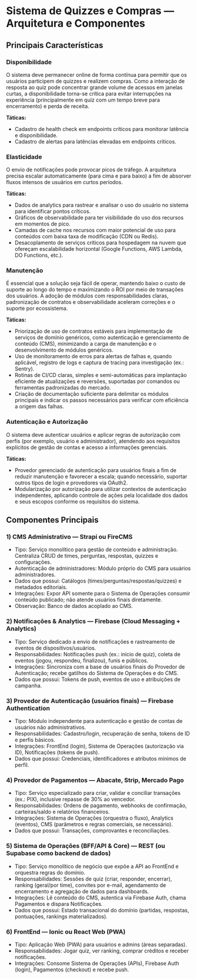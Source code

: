 # Sistema de Quizzes e Compras — Arquitetura e Componentes

## Principais Características

### Disponibilidade
O sistema deve permanecer online de forma contínua para permitir que os usuários participem de quizzes e realizem compras. Como a interação de resposta ao quiz pode concentrar grande volume de acessos em janelas curtas, a disponibilidade torna-se crítica para evitar interrupções na experiência (principalmente em quiz com um tempo breve para encerramento) e perda de receita.

**Táticas:**
- Cadastro de health check em endpoints críticos para monitorar latência e disponibilidade.
- Cadastro de alertas para latências elevadas em endpoints críticos.

### Elasticidade
O envio de notificações pode provocar picos de tráfego. A arquitetura precisa escalar automaticamente (para cima e para baixo) a fim de absorver fluxos intensos de usuários em curtos períodos.

**Táticas:**
- Dados de analytics para rastrear e analisar o uso do usuário no sistema para identificar pontos críticos.
- Gráficos de observabilidade para ter visibilidade do uso dos recursos em momentos de pico.
- Camadas de cache nos recursos com maior potencial de uso para conteúdos com baixa taxa de modificação (CDN ou Redis).
- Desacoplamento de serviços críticos para hospedagem na nuvem que ofereçam escalabilidade horizontal (Google Functions, AWS Lambda, DO Functions, etc.).

### Manutenção
É essencial que a solução seja fácil de operar, mantendo baixo o custo de suporte ao longo do tempo e maximizando o ROI por meio de transações dos usuários. A adoção de módulos com responsabilidades claras, padronização de contratos e observabilidade aceleram correções e o suporte por ecossistema.

**Táticas:**
- Priorização de uso de contratos estáveis para implementação de serviços de domínio genéricos, como autenticação e gerenciamento de conteúdo (CMS), minimizando a carga de manutenção e o desenvolvimento de módulos genéricos.
- Uso de monitoramento de erros para alertas de falhas e, quando aplicável, registro de logs e captura de tracing para investigação (ex.: Sentry).
- Rotinas de CI/CD claras, simples e semi-automáticas para implantação eficiente de atualizações e reversões, suportadas por comandos ou ferramentas padronizadas do mercado.
- Criação de documentação suficiente para delimitar os módulos principais e indicar os passos necessários para verificar com eficiência a origem das falhas.

### Autenticação e Autorização
O sistema deve autenticar usuários e aplicar regras de autorização com perfis (por exemplo, usuário e administrador), atendendo aos requisitos explícitos de gestão de contas e acesso a informações gerenciais.

**Táticas:**
- Provedor gerenciado de autenticação para usuários finais a fim de reduzir manutenção e favorecer a escala; quando necessário, suportar outros tipos de login e provedores via OAuth2.
- Modularização por autorização para utilizar contextos de autenticação independentes, aplicando controle de ações pela localidade dos dados e seus escopos conforme os requisitos do sistema.

## Componentes Principais

### 1) CMS Administrativo — Strapi ou FireCMS
- Tipo: Serviço monolítico para gestão de conteúdo e administração. Centraliza CRUD de times, perguntas, respostas, quizzes e configurações.
- Autenticação de administradores: Módulo próprio do CMS para usuários administradores.
- Dados que possui: Catálogos (times/perguntas/respostas/quizzes) e metadados editoriais.
- Integrações: Expor API somente para o Sistema de Operações consumir conteúdo publicado; não atende usuários finais diretamente.
- Observação: Banco de dados acoplado ao CMS.

### 2) Notificações & Analytics — Firebase (Cloud Messaging + Analytics)
- Tipo: Serviço dedicado a envio de notificações e rastreamento de eventos de dispositivos/usuários.
- Responsabilidades: Notificações push (ex.: início de quiz), coleta de eventos (jogou, respondeu, finalizou), funis e públicos.
- Integrações: Sincroniza com a base de usuários finais do Provedor de Autenticação; recebe gatilhos do Sistema de Operações e do CMS.
- Dados que possui: Tokens de push, eventos de uso e atribuições de campanha.

### 3) Provedor de Autenticação (usuários finais) — Firebase Authentication
- Tipo: Módulo independente para autenticação e gestão de contas de usuários não administrativos.
- Responsabilidades: Cadastro/login, recuperação de senha, tokens de ID e perfis básicos.
- Integrações: FrontEnd (login), Sistema de Operações (autorização via ID), Notificações (tokens de push).
- Dados que possui: Credenciais, identificadores e atributos mínimos de perfil.

### 4) Provedor de Pagamentos — Abacate, Strip, Mercado Pago
- Tipo: Serviço especializado para criar, validar e conciliar transações (ex.: PIX), inclusive repasse de 30% ao vencedor.
- Responsabilidades: Ordens de pagamento, webhooks de confirmação, carteiras/saldo e relatórios financeiros.
- Integrações: Sistema de Operações (orquestra o fluxo), Analytics (eventos), CMS (parâmetros e regras comerciais, se necessário).
- Dados que possui: Transações, comprovantes e reconciliações.

### 5) Sistema de Operações (BFF/API & Core) — REST (ou Supabase como backend de dados)
- Tipo: Serviço monolítico de negócio que expõe a API ao FrontEnd e orquestra regras do domínio.
- Responsabilidades: Sessões de quiz (criar, responder, encerrar), ranking (geral/por time), convites por e-mail, agendamento de encerramento e agregação de dados para dashboards.
- Integrações: Lê conteúdo do CMS, autentica via Firebase Auth, chama Pagamentos e dispara Notificações.
- Dados que possui: Estado transacional do domínio (partidas, respostas, pontuações, rankings materializados).

### 6) FrontEnd — Ionic ou React Web (PWA)
- Tipo: Aplicação Web (PWA) para usuários e admins (áreas separadas).
- Responsabilidades: Jogar quiz, ver ranking, comprar créditos e receber notificações.
- Integrações: Consome Sistema de Operações (APIs), Firebase Auth (login), Pagamentos (checkout) e recebe push.

